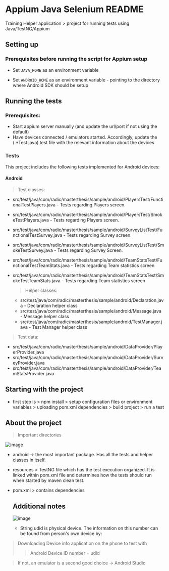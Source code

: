 # Appium Java Selenium README
Training Helper application > project for running tests using Java/TestNG/Appium 

## Setting up 
### Prerequisites before running the script for Appium setup 
* Set `JAVA_HOME` as an environment variable

* Set `ANDROID_HOME` as an environment variable - pointing to the directory where Android SDK should be setup

## Running the tests
### Prerequisites:
* Start appium server manually (and update the url/port if not using the default)
* Have devices connected / emulators started. Accordingly, update the (.*Test.java) test file with the relevant information about the devices

### Tests
This project includes the following tests implemented for Android devices:

#### Android
> Test classes:
* src/test/java/com/radic/masterthesis/sample/android/PlayersTest/FunctionalTestPlayers.java - Tests regarding Players screen.
* src/test/java/com/radic/masterthesis/sample/android/PlayersTest/SmokeTestPlayers.java - Tests regarding Players screen.
* src/test/java/com/radic/masterthesis/sample/android/SurveyListTest/FunctionalTestSurvey.java - Tests regarding Survey screen.
* src/test/java/com/radic/masterthesis/sample/android/SurveyListTest/SmokeTestSurvey.java - Tests regarding Survey Screen.
* src/test/java/com/radic/masterthesis/sample/android/TeamStatsTest/FunctionalTestTeamStats.java - Tests regarding Team statistics screen
* src/test/java/com/radic/masterthesis/sample/android/TeamStatsTest/SmokeTestTeamStats.java - Tests regarding Team statistics screen

  > Helper classes:
  * src/test/java/com/radic/masterthesis/sample/android/Declaration.java - Declaration helper class
  * src/test/java/com/radic/masterthesis/sample/android/Message.java - Message helper class
  * src/test/java/com/radic/masterthesis/sample/android/TestManager.java - Test Manager helper class
> Test data:
* src/test/java/com/radic/masterthesis/sample/android/DataProvider/PlayerProvider.java
* src/test/java/com/radic/masterthesis/sample/android/DataProvider/SurveyProvider.java
* src/test/java/com/radic/masterthesis/sample/android/DataProvider/TeamStatsProvider.java
 
## Starting with the project

* first step is 
      > npm install
      > setup configuration files or environment variables
      > uploading pom.xml dependencies
      > build project
      > run a test

  
## About the project

> Important directories

![image](https://github.com/Dajana-jpg/Masters_Thesis/assets/80062808/7fc48215-4f50-43d3-b9aa-748c983f5a54)



* android -> the most important package. Has all the tests and helper classes in itself.
* resources > TestNG file which has the test execution organized. It is linked within pom.xml file and determines how the tests should run when started by maven clean test.
* pom.xml > contains dependencies

  ## Additional notes
  ![image](https://github.com/Dajana-jpg/Masters_Thesis/assets/80062808/1e8ee48a-c637-4cf9-a1f0-9916646b4456)
  * String udid is physical device. The information on this number can be found from person's own device by:
>Downloading Device info application on the phone to test with
>>Android Device ID number = udid

>If not, an emulator is a second good choice -> Android Studio

